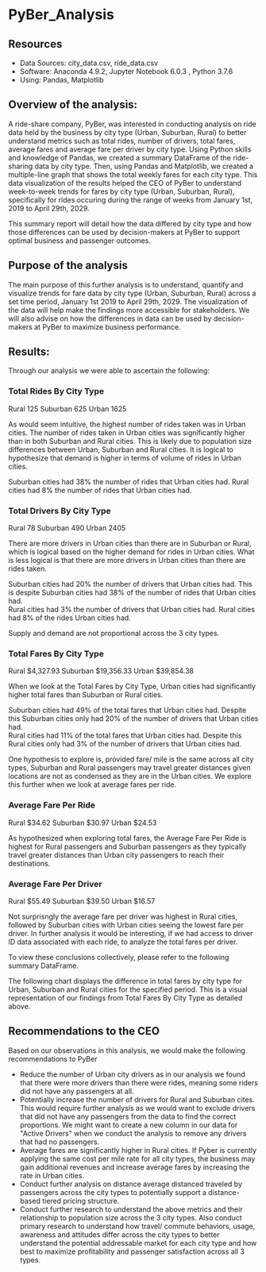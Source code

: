 # PyBer_Analysis

  ## Resources
  - Data Sources:  city_data.csv, ride_data.csv
  - Software:  Anaconda 4.9.2, Jupyter Notebook 6.0.3 , Python 3.7.6 
  - Using:  Pandas, Matplotlib
  
## Overview of the analysis:

A ride-share company, PyBer, was interested in conducting analysis on ride data held by the business by city type (Urban, Suburban, Rural) to better understand metrics such as total rides, number of drivers, total fares, average fares and average fare per driver by city type.  Using Python skills and knowledge of Pandas, we created a summary DataFrame of the ride-sharing data by city type.  Then, using Pandas and Matplotlib, we created a multiple-line graph that shows the total weekly fares for each city type.  This data visualization of the results helped the CEO of PyBer to understand week-to-week trends for fares by city type (Urban, Suburban, Rural), specifically for rides occuring during the range of weeks from January 1st, 2019 to April 29th, 2029.

This summary report will detail how the data differed by city type and how those differences can be used by decision-makers at PyBer to support optimal business and passenger outcomes.


## Purpose of the analysis

The main purpose of this further analysis is to understand, quantify and visualize trends for fare data by city type (Urban, Suburban, Rural) across a set time period, January 1st 2019 to April 29th, 2029.  The visualization of the data will help make the findings more accessible for stakeholders.  We will also advise on how the differences in data can be used by decision-makers at PyBer to maximize business performance.

## Results:

Through our analysis we were able to ascertain the following:

### Total Rides By City Type

Rural        125
Suburban     625
Urban       1625

As would seem intuitive, the highest number of rides taken was in Urban cities.  The number of rides taken in Urban cities was significantly higher than in both Suburban and Rural cities.  This is likely due to population size differences between Urban, Suburban and Rural cities.  It is logical to hypothesize that demand is higher in terms of volume of rides in Urban cities.

Suburban cities had 38% the number of rides that Urban cities had.
Rural cities had 8% the number of rides that Urban cities had.

### Total Drivers By City Type

Rural         78
Suburban     490
Urban       2405


There are more drivers in Urban cities than there are in Suburban or Rural, which is logical based on the higher demand for rides in Urban cities.  What is less logical is that there are more drivers in Urban cities than there are rides taken.

Suburban cities had 20% the number of drivers that Urban cities had.  This is despite Suburban cities had 38% of the number of rides that Urban cities had.  
Rural cities had 3% the number of drivers that Urban cities had.  Rural cities had 8% of the rides Urban cities had.

Supply and demand are not proportional across the 3 city types.

### Total Fares By City Type

Rural        $4,327.93
Suburban    $19,356.33
Urban       $39,854.38

When we look at the Total Fares by City Type, Urban cities had significantly higher total fares than Suburban or Rural cities.

Suburban cities had 49% of the total fares that Urban cities had.  Despite this Suburban cities only had 20% of the number of drivers that Urban cities had.  
Rural cities had 11% of the total fares that Urban cities had.  Despite this Rural cities only had 3% of the number of drivers that Urban cities had.

One hypothesis to explore is, provided fare/ mile is the same across all city types, Suburban and Rural passengers may travel greater distances given locations are not as condensed as they are in the Urban cities.  We explore this further when we look at average fares per ride.

### Average Fare Per Ride

Rural       $34.62
Suburban    $30.97
Urban       $24.53

As hypothesized when exploring total fares, the Average Fare Per Ride is highest for Rural passengers and Suburban passengers as they typically travel greater distances than Urban city passengers to reach their destinations.

### Average Fare Per Driver

Rural       $55.49
Suburban    $39.50
Urban       $16.57

Not surprisngly the average fare per driver was highest in Rural cities, followed by Suburban cities with Urban cities seeing the lowest fare per driver.  In further analysis it would be interesting, if we had access to driver ID data associated with each ride, to analyze the total fares per driver.

To view these conclusions collectively, please refer to the following summary DataFrame.






The following chart displays the difference in total fares by city type for Urban, Suburban and Rural cities for the specified period. This is a visual representation of our findings from Total Fares By City Type as detailed above.



## Recommendations to the CEO

Based on our observations in this analysis, we would make the following recommendations to PyBer
  - Reduce the number of Urban city drivers as in our analysis we found that there were more drivers than there were rides, meaning some riders did not have any passengers at all.
  - Potentially increase the number of drivers for Rural and Suburban cites.  This would require further analysis as we would want to exclude drivers that did not have any passengers from the data to find the correct proportions.  We might want to create a new column in our data for "Active Drivers" when we conduct the analysis to remove any drivers that had no passengers.
  - Average fares are significantly higher in Rural cities.  If Pyber is currently applying the same cost per mile rate for all city types, the business may gain additional revenues and increase average fares by increasing the rate in Urban cities.
  - Conduct further analysis on distance average distanced traveled by passengers across the city types to potentially support a distance-based tiered pricing structure.
  - Conduct further research to understand the above metrics and their relationship to population size across the 3 city types.  Also conduct primary research to understand how travel/ commute behaviors, usage, awareness and attitudes differ across the city types to better understand the potential addressable market for each city type and how best to maximize profitability and passenger satisfaction across all 3 types.
